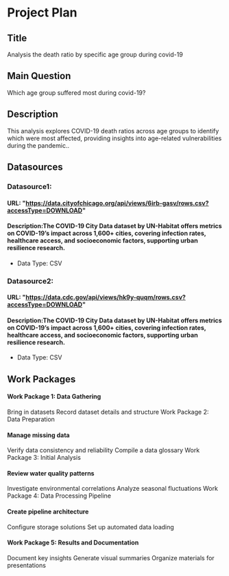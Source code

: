 # Project Plan

## Title
 Analysis the death ratio by specific age group during covid-19

## Main Question

Which age group suffered most during covid-19?

## Description
This analysis explores COVID-19 death ratios across age groups to identify which were most affected, providing insights into age-related vulnerabilities during the pandemic..
## Datasources
### Datasource1:
#### URL: "https://data.cityofchicago.org/api/views/6irb-gasv/rows.csv?accessType=DOWNLOAD"
#### Description:The COVID-19 City Data dataset by UN-Habitat offers metrics on COVID-19’s impact across 1,600+ cities, covering infection rates, healthcare access, and socioeconomic factors, supporting urban resilience research.
* Data Type: CSV
### Datasource2:
#### URL: "https://data.cdc.gov/api/views/hk9y-quqm/rows.csv?accessType=DOWNLOAD"
#### Description:The COVID-19 City Data dataset by UN-Habitat offers metrics on COVID-19’s impact across 1,600+ cities, covering infection rates, healthcare access, and socioeconomic factors, supporting urban resilience research.
* Data Type: CSV


## Work Packages
#### Work Package 1: Data Gathering
Bring in datasets
Record dataset details and structure
Work Package 2: Data Preparation

#### Manage missing data
Verify data consistency and reliability
Compile a data glossary
Work Package 3: Initial Analysis

#### Review water quality patterns
Investigate environmental correlations
Analyze seasonal fluctuations
Work Package 4: Data Processing Pipeline

#### Create pipeline architecture
Configure storage solutions
Set up automated data loading

#### Work Package 5: Results and Documentation
Document key insights
Generate visual summaries
Organize materials for presentations


